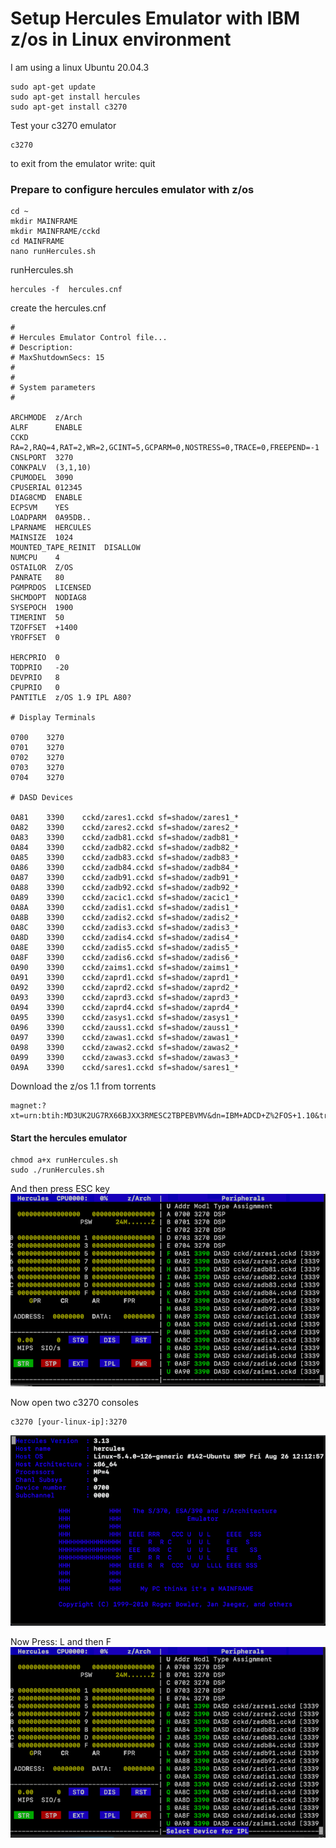 # Setup Hercules Emulator with IBM z/os in Linux environment
I am using a linux Ubuntu 20.04.3
```
sudo apt-get update
sudo apt-get install hercules
sudo apt-get install c3270
```
Test your c3270 emulator
```
c3270
```
to exit from the emulator write: quit
### Prepare to configure hercules emulator with z/os
```
cd ~
mkdir MAINFRAME
mkdir MAINFRAME/cckd
cd MAINFRAME
nano runHercules.sh
```
runHercules.sh
```
hercules -f  hercules.cnf
```
create the hercules.cnf
```
#
# Hercules Emulator Control file...
# Description: 
# MaxShutdownSecs: 15
#
#
# System parameters
#

ARCHMODE  z/Arch
ALRF      ENABLE
CCKD      RA=2,RAQ=4,RAT=2,WR=2,GCINT=5,GCPARM=0,NOSTRESS=0,TRACE=0,FREEPEND=-1
CNSLPORT  3270
CONKPALV  (3,1,10)
CPUMODEL  3090
CPUSERIAL 012345
DIAG8CMD  ENABLE
ECPSVM    YES
LOADPARM  0A95DB..
LPARNAME  HERCULES
MAINSIZE  1024
MOUNTED_TAPE_REINIT  DISALLOW
NUMCPU    4
OSTAILOR  Z/OS
PANRATE   80
PGMPRDOS  LICENSED
SHCMDOPT  NODIAG8
SYSEPOCH  1900
TIMERINT  50
TZOFFSET  +1400
YROFFSET  0

HERCPRIO  0
TODPRIO   -20
DEVPRIO   8
CPUPRIO   0
PANTITLE  z/OS 1.9 IPL A80?

# Display Terminals

0700    3270
0701    3270
0702    3270
0703    3270
0704    3270

# DASD Devices

0A81    3390    cckd/zares1.cckd sf=shadow/zares1_*
0A82    3390    cckd/zares2.cckd sf=shadow/zares2_*
0A83    3390    cckd/zadb81.cckd sf=shadow/zadb81_*
0A84    3390    cckd/zadb82.cckd sf=shadow/zadb82_*
0A85    3390    cckd/zadb83.cckd sf=shadow/zadb83_*
0A86    3390    cckd/zadb84.cckd sf=shadow/zadb84_*
0A87    3390    cckd/zadb91.cckd sf=shadow/zadb91_*
0A88    3390    cckd/zadb92.cckd sf=shadow/zadb92_*
0A89    3390    cckd/zacic1.cckd sf=shadow/zacic1_*
0A8A    3390    cckd/zadis1.cckd sf=shadow/zadis1_*
0A8B    3390    cckd/zadis2.cckd sf=shadow/zadis2_*
0A8C    3390    cckd/zadis3.cckd sf=shadow/zadis3_*
0A8D    3390    cckd/zadis4.cckd sf=shadow/zadis4_*
0A8E    3390    cckd/zadis5.cckd sf=shadow/zadis5_*
0A8F    3390    cckd/zadis6.cckd sf=shadow/zadis6_*
0A90    3390    cckd/zaims1.cckd sf=shadow/zaims1_*
0A91    3390    cckd/zaprd1.cckd sf=shadow/zaprd1_*
0A92    3390    cckd/zaprd2.cckd sf=shadow/zaprd2_*
0A93    3390    cckd/zaprd3.cckd sf=shadow/zaprd3_*
0A94    3390    cckd/zaprd4.cckd sf=shadow/zaprd4_*
0A95    3390    cckd/zasys1.cckd sf=shadow/zasys1_*
0A96    3390    cckd/zauss1.cckd sf=shadow/zauss1_*
0A97    3390    cckd/zawas1.cckd sf=shadow/zawas1_*
0A98    3390    cckd/zawas2.cckd sf=shadow/zawas2_*
0A99    3390    cckd/zawas3.cckd sf=shadow/zawas3_*
0A9A    3390    cckd/sares1.cckd sf=shadow/sares1_*
```
Download the z/os 1.1 from torrents
```
magnet:?xt=urn:btih:MD3UK2UG7RX66BJXX3RMESC2TBPEBVMV&dn=IBM+ADCD+Z%2FOS+1.10&tr=udp://tracker.publicbt.com:80/announce
```
#### Start the hercules emulator
```
chmod a+x runHercules.sh
sudo ./runHercules.sh
```
And then press ESC key 
![](images/emulator01.png)
   
Now open two c3270 consoles
```
c3270 [your-linux-ip]:3270
```
![](images/c327001.png)


Now Press: L and then F    
![](images/emulator02.png)

